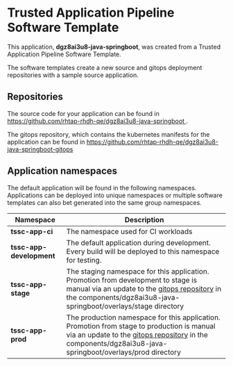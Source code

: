 # Trusted Application Pipeline Software Template

This application, **dgz8ai3u8-java-springboot**, was created from a Trusted Application Pipeline Software Template.

The software templates create a new source and gitops deployment repositories with a sample source application. 

## Repositories

The source code for your application can be found in [https://github.com/rhtap-rhdh-qe/dgz8ai3u8-java-springboot ](https://github.com/rhtap-rhdh-qe/dgz8ai3u8-java-springboot ).
 
The gitops repository, which contains the kubernetes manifests for the application can be found in 
[https://github.com/rhtap-rhdh-qe/dgz8ai3u8-java-springboot-gitops ](https://github.com/rhtap-rhdh-qe/dgz8ai3u8-java-springboot-gitops ) 

## Application namespaces 

The default application will be found in the following namespaces. Applications can be deployed into unique namespaces or multiple software templates can also bet generated into the same group namespaces.  

|  Namespace   |  Description   |  
| -------- | -------- |
| **tssc-app-ci** | The namespace used for CI workloads |
| **tssc-app-development** | The default application during development. Every build will be deployed to this namespace for testing. |
| **tssc-app-stage** | The staging namespace for this application. Promotion from development to stage is manual via an update to the [gitops repository](https://github.com/rhtap-rhdh-qe/dgz8ai3u8-java-springboot-gitops ) in the components/dgz8ai3u8-java-springboot/overlays/stage directory |
| **tssc-app-prod** | The production namespace for this application. Promotion from stage to production is manual via an update to the [gitops repository](https://github.com/rhtap-rhdh-qe/dgz8ai3u8-java-springboot-gitops ) in the components/dgz8ai3u8-java-springboot/overlays/prod directory |